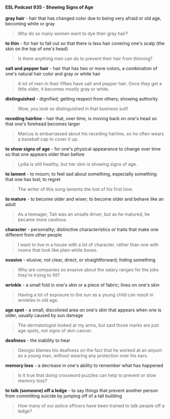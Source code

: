 #### ESL Podcast 935 - Showing Signs of Age

**gray hair** - hair that has changed color due to being very afraid or old age,
becoming white or gray

> Why do so many women want to dye their gray hair?

**to thin** - for hair to fall out so that there is less hair covering one's scalp (the skin
on the top of one's head)

> Is there anything men can do to prevent their hair from thinning?

**salt and pepper hair** - hair that has two or more colors, a combination of one's
natural hair color and gray or white hair

> A lot of men in their fifties have salt and pepper hair. Once they get a little older,
it becomes mostly gray or white.

**distinguished** - dignified; getting respect from others; showing authority

> Wow, you look so distinguished in that business suit!

**receding hairline** - hair that, over time, is moving back on one's head so that
one's forehead becomes larger

> Marcus is embarrassed about his receding hairline, so he often wears a
baseball cap to cover it up.

**to show signs of age** - for one's physical appearance to change over time so
that one appears older than before

> Lydia is still healthy, but her skin is showing signs of age.

**to lament** - to mourn; to feel sad about something, especially something that
one has lost; to regret

> The writer of this song laments the lost of his first love.

**to mature** - to become older and wiser; to become older and behave like an
adult

> As a teenager, Tait was an unsafe driver, but as he matured, he became more
cautious.

**character** - personality; distinctive characteristics or traits that make one
different from other people

> I want to live in a house with a lot of character, rather than one with rooms that
look like plain white boxes.

**evasive** - elusive; not clear, direct, or straightforward; hiding something

> Why are companies so evasive about the salary ranges for the jobs they're
trying to fill?

**wrinkle** - a small fold in one's skin or a piece of fabric; lines on one's skin

> Having a lot of exposure to the sun as a young child can result in wrinkles in old
age.

**age spot** - a small, discolored area on one's skin that appears when one is
older, usually caused by sun damage

> The dermatologist looked at my arms, but said those marks are just age spots,
not signs of skin cancer.

**deafness** - the inability to hear

> Georgio blames his deafness on the fact that he worked at an airport as a
young man, without wearing any protection over his ears.

**memory loss** - a decrease in one's ability to remember what has happened

> Is it true that doing crossword puzzles can help to prevent or slow memory
loss?

**to talk (someone) off a ledge** - to say things that prevent another person from
committing suicide by jumping off of a tall building

> How many of our police officers have been trained to talk people off a ledge?

